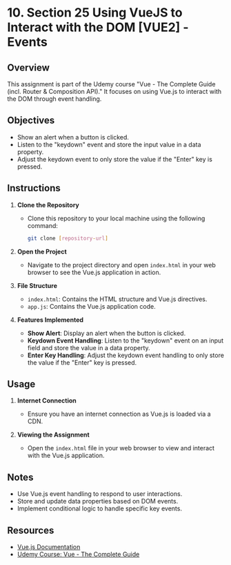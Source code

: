 # 10. Section 25 Using VueJS to Interact with the DOM [VUE2] - Events

## Overview

This assignment is part of the Udemy course "Vue - The Complete Guide (incl. Router & Composition API)." It focuses on using Vue.js to interact with the DOM through event handling.

## Objectives

- Show an alert when a button is clicked.
- Listen to the "keydown" event and store the input value in a data property.
- Adjust the keydown event to only store the value if the "Enter" key is pressed.

## Instructions

1. **Clone the Repository**
   - Clone this repository to your local machine using the following command:
     ```bash
     git clone [repository-url]
     ```

2. **Open the Project**
   - Navigate to the project directory and open `index.html` in your web browser to see the Vue.js application in action.

3. **File Structure**
   - `index.html`: Contains the HTML structure and Vue.js directives.
   - `app.js`: Contains the Vue.js application code.

4. **Features Implemented**
   - **Show Alert**: Display an alert when the button is clicked.
   - **Keydown Event Handling**: Listen to the "keydown" event on an input field and store the value in a data property.
   - **Enter Key Handling**: Adjust the keydown event handling to only store the value if the "Enter" key is pressed.

## Usage

1. **Internet Connection**
   - Ensure you have an internet connection as Vue.js is loaded via a CDN.

2. **Viewing the Assignment**
   - Open the `index.html` file in your web browser to view and interact with the Vue.js application.

## Notes

- Use Vue.js event handling to respond to user interactions.
- Store and update data properties based on DOM events.
- Implement conditional logic to handle specific key events.

## Resources

- [Vue.js Documentation](https://vuejs.org/guide/introduction.html)
- [Udemy Course: Vue - The Complete Guide](https://www.udemy.com/course/vuejs-2-the-complete-guide/)
